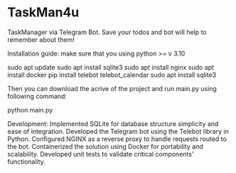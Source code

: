 # TaskMan4u
TaskManager via Telegram Bot. Save your todos and bot will help to remember about them!

Installation guide:
make sure that you using python >= v 3.10

sudo apt update
sudo apt install sqlite3
sudo apt install nginx
sudo apt install docker
pip install telebot telebot_calendar
sudo apt install sqlite3

Then you can download the acrive of the project and run main.py using following command:

python main.py


Development:
Implemented SQLite for database structure simplicity and ease of integration.
Developed the Telegram bot using the Telebot library in Python.
Configured NGINX as a reverse proxy to handle requests routed to the bot.
Containerized the solution using Docker for portability and scalability.
Developed unit tests to validate critical components' functionality.
